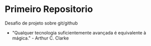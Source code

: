 # Primeiro Repositorio
Desafio de projeto sobre git/github

- "Qualquer tecnologia suficientemente avançada é equivalente à mágica." - Arthur C. Clarke


